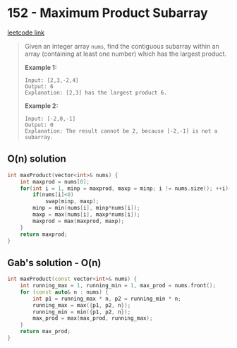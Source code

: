 # 152 - Maximum Product Subarray

[leetcode link](https://leetcode.com/problems/maximum-product-subarray/)

> Given an integer array `nums`, find the contiguous subarray within an array (containing at least one number) which has the largest product.
>
> **Example 1:**
>
> ```
> Input: [2,3,-2,4]
> Output: 6
> Explanation: [2,3] has the largest product 6.
> ```
>
> **Example 2:**
>
> ```
> Input: [-2,0,-1]
> Output: 0
> Explanation: The result cannot be 2, because [-2,-1] is not a subarray.
> ```

## O(n) solution

```cpp
int maxProduct(vector<int>& nums) {
    int maxprod = nums[0];
    for(int i = 1, minp = maxprod, maxp = minp; i != nums.size(); ++i){
        if(nums[i]<0)
            swap(minp, maxp);
        minp = min(nums[i], minp*nums[i]);
        maxp = max(nums[i], maxp*nums[i]);
        maxprod = max(maxprod, maxp);
    }
    return maxprod;
}
```
## Gab's solution - O(n)

```cpp
int maxProduct(const vector<int>& nums) {
    int running_max = 1, running_min = 1, max_prod = nums.front();
    for (const auto& n : nums) {
        int p1 = running_max * n, p2 = running_min * n; 
        running_max = max({p1, p2, n});
        running_min = min({p1, p2, n});
        max_prod = max(max_prod, running_max);
    }
    return max_prod;     
}
```
